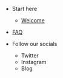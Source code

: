 
- Start here
  - [Welcome](/en/#welcome)

- [FAQ](en/faq/)

- Follow our socials
  - Twitter
  - Instagram
  - Blog